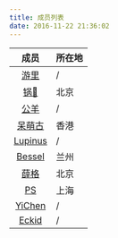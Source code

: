 ```yaml
---
title: 成员列表
date: 2016-11-22 21:36:02
---
```


| 成员 | 所在地 |
| :--: | :-- |
| [游里](/member/uuPin1.html) | / |
| [锅🍳](/member/mechanician.html) | 北京 |
| [公羊](/member/公羊.html) | / |
| [呆萌古](/member/ku.html) | 香港 |
| [Lupinus](/member/lupinus.html) | / |
| [Bessel](/member/Bessel.html) | 兰州 |
| [薛格](/member/xueyige.html) | 北京 |
| [PS](/member/PS.html) | 上海 |
| [YiChen](/member/Yichen.html) | / |
| [Eckid](/member/eckid.html) | / |
